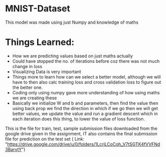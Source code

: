# MNIST-Dataset
This model was made using just Numpy and knowledge of maths
# Things Learned:
- How we are predicting values based on just maths actually
- Could have stopped the no. of iterations before coz there was not much change in loss
- Visualizing Data is very important
- Things more to learn how can we select a better model, although we will have to then also calc training loss and cross validation loss to figure out the better one.
- Coding only using numpy gave more understanding of how using maths we are creating these
- Basically we initialize W and b and parameters, then find the value then using back prop we find the direction in which if we go then we will get better values, we update the value and run a gradient descent which in each iteration does this thing, to lower the value of loss function.

This is the file for train, test, sample submission files downloaded from the google drive given in the assignment, IT also contains the final submission file for prediction on the test set ( Link: "https://drive.google.com/drive/u/0/folders/1LcrjLCoCoh_V7tSGTK4fVVFNd3BarvtY")
